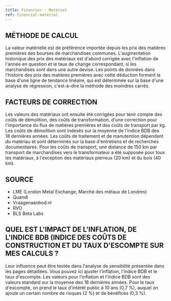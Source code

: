 ```yaml
---
title: Financier - Matériel
ref: financial-material
---
```


## MÉTHODE DE CALCUL
La valeur matérielle est de préférence importée depuis les prix des matières premières des bourses de marchandises communes. L'augmentation historique des prix des matériaux est d'abord corrigée avec l'inflation de l'année en question et le taux de change correspondant, si les marchandises sont dans une autre devise. Les points de données dans l'histoire des prix des matières premières avec cette déduction forment la base d'une ligne de tendance linéaire, qui est déterminée sur la base d'une analyse de régression, c'est-à-dire la méthode des moindres carrés.

## FACTEURS DE CORRECTION
Les valeurs des matériaux ont ensuite été corrigées pour tenir compte des coûts de démolition, des coûts de transformation, d'une correction pour l'importance du flux de matières premières et des coûts de transport par kg. Les coûts de démolition sont indexés sur la moyenne de l'indice BDB des 18 dernières années. Les coûts de traitement et de manutention dépendent du matériau et sont déterminés sur la base d'entretiens et de recherches documentaires. Pour les coûts de transport, une distance de 150 km par transport de marchandises vers le transformateur a été supposée pour tous les matériaux, à l'exception des matériaux pierreux (20 km) et du bois (40 km).

## SOURCE
- LME (London Metal Exchange, Marché des métaux de Londres)
- Quandl 
- Vraagenaanbod.nl
- RVO
- BLS Beta Labs

## QUEL EST L'IMPACT DE L'INFLATION, DE L'INDICE BDB (INDICE DES COÛTS DE CONSTRUCTION ET DU TAUX D'ESCOMPTE SUR MES CALCULS ?
Leur influence peut être testée dans l'analyse de sensibilité présentée dans les pages détaillées. Vous pouvez ici ajuster l'inflation, l'indice BDB et le taux d'escompte. Les valeurs pour l'inflation et l'indice BDB sont des valeurs standard sur la moyenne des 18 dernières années. Pour le taux d'escompte, on prend le taux d'intérêt public à 10 ans (0,7 %), auquel on ajoute un certain nombre de risques (2 %) et de bénéfices (0,3 %).
